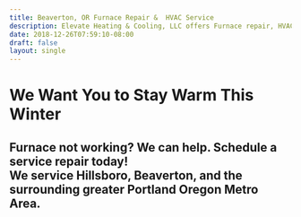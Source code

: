 ```yaml
---
title: Beaverton, OR Furnace Repair &  HVAC Service
description: Elevate Heating & Cooling, LLC offers Furnace repair, HVAC service in Beaverton, Hillsboro and surrounding areas. Contact an HVAC contractor for AC repair, furnace installation & fan coil tune.
date: 2018-12-26T07:59:10-08:00
draft: false
layout: single
---
```


# We Want You to Stay Warm This Winter 

## Furnace not working? We can help. Schedule a service repair today! <br>We service Hillsboro, Beaverton, and the surrounding greater Portland Oregon Metro Area.